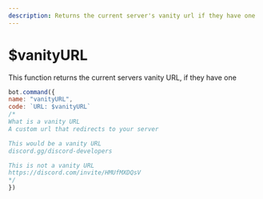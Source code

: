 ```yaml
---
description: Returns the current server's vanity url if they have one
---
```


# $vanityURL

This function returns the current servers vanity URL, if they have one

```javascript
bot.command({
name: "vanityURL",
code: `URL: $vanityURL`
/*
What is a vanity URL
A custom url that redirects to your server

This would be a vanity URL
discord.gg/discord-developers

This is not a vanity URL
https://discord.com/invite/HMUfMXDQsV
*/
})
```

